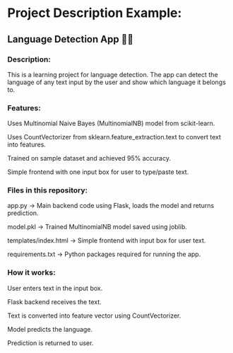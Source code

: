# Project Description Example:
## Language Detection App 📝🌐

### Description:
This is a learning project for language detection. The app can detect the language of any text input by the user and show which language it belongs to.

### Features:

Uses Multinomial Naive Bayes (MultinomialNB) model from scikit-learn.

Uses CountVectorizer from sklearn.feature_extraction.text to convert text into features.

Trained on sample dataset and achieved 95% accuracy.

Simple frontend with one input box for user to type/paste text.

### Files in this repository:

app.py → Main backend code using Flask, loads the model and returns prediction.

model.pkl → Trained MultinomialNB model saved using joblib.

templates/index.html → Simple frontend with input box for user text.

requirements.txt → Python packages required for running the app.

### How it works:

User enters text in the input box.

Flask backend receives the text.

Text is converted into feature vector using CountVectorizer.

Model predicts the language.

Prediction is returned to user.
